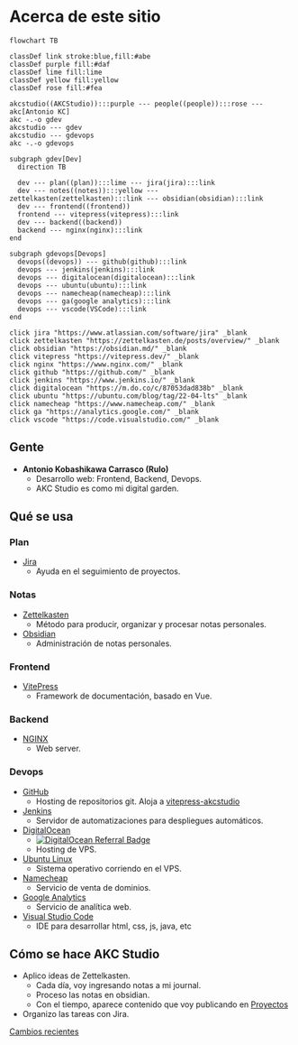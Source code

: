<script setup>
import { VPTeamMembers } from 'vitepress/theme'

const members = [
  {
    avatar: 'https://www.github.com/akobashikawa.png',
    name: 'Antonio Kobashikawa',
    title: 'Creator',
    links: [
      { icon: 'github', link: 'https://github.com/akobashikawa' },
      { icon: 'twitter', link: 'https://twitter.com/rulokoba' }
    ]
  },
]
</script>

# Acerca de este sitio

```mermaid
flowchart TB

classDef link stroke:blue,fill:#abe
classDef purple fill:#daf
classDef lime fill:lime
classDef yellow fill:yellow
classDef rose fill:#fea

akcstudio((AKCStudio)):::purple --- people((people)):::rose --- akc[Antonio KC]
akc -.-o gdev
akcstudio --- gdev
akcstudio --- gdevops
akc -.-o gdevops

subgraph gdev[Dev]
  direction TB
  
  dev --- plan((plan)):::lime --- jira(jira):::link
  dev --- notes((notes)):::yellow --- zettelkasten(zettelkasten):::link --- obsidian(obsidian):::link
  dev --- frontend((frontend))
  frontend --- vitepress(vitepress):::link
  dev --- backend((backend))
  backend --- nginx(nginx):::link
end

subgraph gdevops[Devops]
  devops((devops)) --- github(github):::link
  devops --- jenkins(jenkins):::link
  devops --- digitalocean(digitalocean):::link
  devops --- ubuntu(ubuntu):::link
  devops --- namecheap(namecheap):::link
  devops --- ga(google analytics):::link
  devops --- vscode(VSCode):::link
end

click jira "https://www.atlassian.com/software/jira" _blank
click zettelkasten "https://zettelkasten.de/posts/overview/" _blank
click obsidian "https://obsidian.md/" _blank
click vitepress "https://vitepress.dev/" _blank
click nginx "https://www.nginx.com/" _blank
click github "https://github.com/" _blank
click jenkins "https://www.jenkins.io/" _blank
click digitalocean "https://m.do.co/c/87053dad838b" _blank
click ubuntu "https://ubuntu.com/blog/tag/22-04-lts" _blank
click namecheap "https://www.namecheap.com/" _blank
click ga "https://analytics.google.com/" _blank
click vscode "https://code.visualstudio.com/" _blank
```

## Gente

<VPTeamMembers size="small" :members="members" />

- **Antonio Kobashikawa Carrasco (Rulo)**
  - Desarrollo web: Frontend, Backend, Devops.
  - AKC Studio es como mi digital garden.

## Qué se usa

### Plan

- [Jira](https://www.atlassian.com/software/jira)
  - Ayuda en el seguimiento de proyectos.

### Notas

- [Zettelkasten](https://zettelkasten.de/posts/overview/)
  - Método para producir, organizar y procesar notas personales.
- [Obsidian](https://obsidian.md/)
  - Administración de notas personales.

### Frontend

- [VitePress](https://vitepress.dev/)
  - Framework de documentación, basado en Vue.

### Backend

- [NGINX](https://www.nginx.com/)
  - Web server.

### Devops

- [GitHub](https://github.com/)
  - Hosting de repositorios git. Aloja a [vitepress-akcstudio](https://github.com/akobashikawa/vitepress-akcstudio)
- [Jenkins](https://www.jenkins.io/)
  - Servidor de automatizaciones para despliegues automáticos.
- [DigitalOcean](https://m.do.co/c/87053dad838b)
  - [![DigitalOcean Referral Badge](https://web-platforms.sfo2.cdn.digitaloceanspaces.com/WWW/Badge%203.svg)](https://www.digitalocean.com/?refcode=87053dad838b&utm_campaign=Referral_Invite&utm_medium=Referral_Program&utm_source=badge)
  - Hosting de VPS.
- [Ubuntu Linux](https://ubuntu.com/blog/tag/22-04-lts)
  - Sistema operativo corriendo en el VPS.
- [Namecheap](https://www.namecheap.com/)
  - Servicio de venta de dominios.
- [Google Analytics](https://analytics.google.com/)
  - Servicio de analítica web.
- [Visual Studio Code](https://code.visualstudio.com/)
  - IDE para desarrollar html, css, js, java, etc


## Cómo se hace AKC Studio

- Aplico ideas de Zettelkasten.
  - Cada día, voy ingresando notas a mi journal.
  - Proceso las notas en obsidian.
  - Con el tiempo, aparece contenido que voy publicando en [Proyectos](projects/)
- Organizo las tareas con Jira.

[Cambios recientes](changes)



